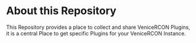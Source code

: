 About this Repository
=====================

This Repository provides a place to collect and share VeniceRCON Plugins, it is a central Place to get specific Plugins for your VeniceRCON Instance.